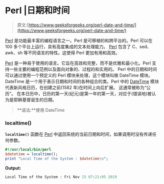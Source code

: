 # Perl |日期和时间

> 原文:[https://www.geeksforgeeks.org/perl-date-and-time/](https://www.geeksforgeeks.org/perl-date-and-time/)

[Perl](https://www.geeksforgeeks.org/introduction-to-perl/) 是功能最丰富的编程语言之一。Perl 是可移植的和跨平台的。Perl 可以在 100 多个平台上运行，具有高度集成的文本处理能力。 [Perl](https://www.geeksforgeeks.org/introduction-to-perl/) 包含了 C、sed、awk、sh 等不同语言的特性。这使得 Perl 更加有用和高效。

[Perl](https://www.geeksforgeeks.org/introduction-to-perl/) 是一种易于使用的语言。它旨在高效和完整，而不是优雅和最小化。Perl 支持一些主要的编程范例以及面向对象的、过程的和实用的。
Perl 中的日期和时间可以通过使用一个预定义的 Perl 模块来处理，这个模块叫做 DateTime 模块。DateTime 是一个用于表示日期和时间的各种组合的类。Perl 中的 [DateTime](https://metacpan.org/pod/DateTime) 模块代表新风格日历，在创建之前(1582 年)在时间上向后扩展。
这通常被称为“公历”。
在本日历中，日历的第一天(纪元)是第一年的第一天，对应于(错误地)被认为是耶稣基督诞生的日期。

> **语法:**使用 DateTime

### localtime()

**`localtime()`** 函数在 [Perl](https://www.geeksforgeeks.org/introduction-to-perl/) 中返回系统的当前日期和时间，如果调用时没有传递任何参数。

```perl
#!/usr/local/bin/perl  
$datetime = localtime();  
print "Local Time of the System : $datetime\n"; 
```

**Output:**

```perl
Local Time of the System : Fri Nov 15 07:21:05 2019

```